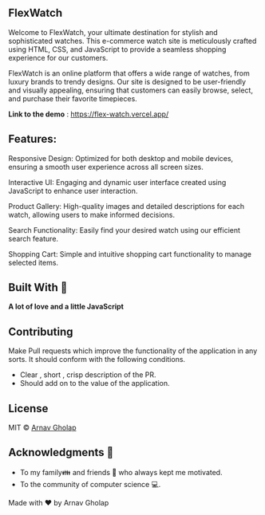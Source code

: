 ## **FlexWatch**

Welcome to FlexWatch, your ultimate destination for stylish and sophisticated watches. This e-commerce watch site is meticulously crafted using HTML, CSS, and JavaScript to provide a seamless shopping experience for our customers.

FlexWatch is an online platform that offers a wide range of watches, from luxury brands to trendy designs. Our site is designed to be user-friendly and visually appealing, ensuring that customers can easily browse, select, and purchase their favorite timepieces.

**Link to the demo** : https://flex-watch.vercel.app/

## Features:

Responsive Design: Optimized for both desktop and mobile devices, ensuring a smooth user experience across all screen sizes.

Interactive UI: Engaging and dynamic user interface created using JavaScript to enhance user interaction.

Product Gallery: High-quality images and detailed descriptions for each watch, allowing users to make informed decisions.

Search Functionality: Easily find your desired watch using our efficient search feature.

Shopping Cart: Simple and intuitive shopping cart functionality to manage selected items.

## Built With 🎯
**A lot of love and a little JavaScript**

## Contributing 

Make Pull requests which improve the functionality of the application in any sorts. It should conform with the following conditions. 
* Clear , short , crisp description of the PR. 
* Should add on to the value of the application.

## License

MIT © [Arnav Gholap](https://github.com/arnavgholap)

## Acknowledgments 💖

* To my family👪  and friends 👫 who always kept me motivated.
* To the community of computer science 💻.

Made with ❤ by Arnav Gholap
